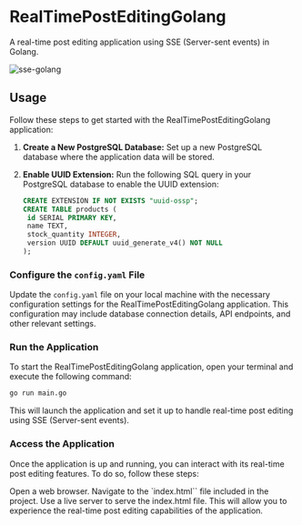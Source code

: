 # RealTimePostEditingGolang

A real-time post editing application using SSE (Server-sent events) in Golang.

![sse-golang](https://github.com/jamalkaksouri/RealTimePostEditingGolang/assets/12379287/c1602b3a-6aca-4a19-b52c-06756e2417b5)


## Usage

Follow these steps to get started with the RealTimePostEditingGolang application:

1. **Create a New PostgreSQL Database:**
   Set up a new PostgreSQL database where the application data will be stored.

2. **Enable UUID Extension:**
   Run the following SQL query in your PostgreSQL database to enable the UUID extension:
   ```sql
   CREATE EXTENSION IF NOT EXISTS "uuid-ossp";
   CREATE TABLE products (
    id SERIAL PRIMARY KEY,
    name TEXT,
    stock_quantity INTEGER,
    version UUID DEFAULT uuid_generate_v4() NOT NULL
   );
   ```

### Configure the `config.yaml` File

Update the `config.yaml` file on your local machine with the necessary configuration settings for the RealTimePostEditingGolang application. This configuration may include database connection details, API endpoints, and other relevant settings.

### Run the Application

To start the RealTimePostEditingGolang application, open your terminal and execute the following command:

```sh
go run main.go

```

This will launch the application and set it up to handle real-time post editing using SSE (Server-sent events).

### Access the Application

Once the application is up and running, you can interact with its real-time post editing features. To do so, follow these steps:

Open a web browser.
Navigate to the `index.html`` file included in the project.
Use a live server to serve the index.html file. This will allow you to experience the real-time post editing capabilities of the application.
